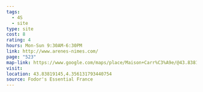 ```yaml
---
tags:
  - 4S
  - site
type: site
cost: 8
rating: 4
hours: Mon-Sun 9:30AM-6:30PM
link: http://www.arenes-nimes.com/
page: "523"
map-link: https://www.google.com/maps/place/Maison+Carr%C3%A9e/@43.8381947,4.3535397,17z/data=!3m1!4b1!4m6!3m5!1s0x12b42da098916a27:0x852af3d137b29d9b!8m2!3d43.8381909!4d4.3561146!16zL20vMDI3Yjkz?entry=ttu&g_ep=EgoyMDI0MTAwMi4xIKXMDSoASAFQAw%3D%3D
visit: 
location: 43.83819145,4.356131793440754
source: Fodor's Essential France
---
```

